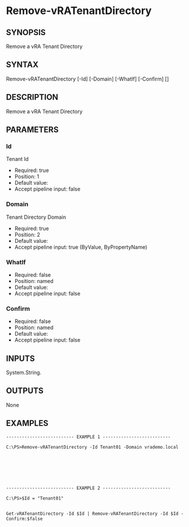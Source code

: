 # Remove-vRATenantDirectory

## SYNOPSIS
    
Remove a vRA Tenant Directory

## SYNTAX
 Remove-vRATenantDirectory [-Id] <String> [-Domain] <String> [-WhatIf] [-Confirm] [<CommonParameters>]    

## DESCRIPTION

Remove a vRA Tenant Directory

## PARAMETERS


### Id

Tenant Id

* Required: true
* Position: 1
* Default value: 
* Accept pipeline input: false

### Domain

Tenant Directory Domain

* Required: true
* Position: 2
* Default value: 
* Accept pipeline input: true (ByValue, ByPropertyName)

### WhatIf


* Required: false
* Position: named
* Default value: 
* Accept pipeline input: false

### Confirm


* Required: false
* Position: named
* Default value: 
* Accept pipeline input: false

## INPUTS

System.String.

## OUTPUTS

None

## EXAMPLES
```
-------------------------- EXAMPLE 1 --------------------------

C:\PS>Remove-vRATenantDirectory -Id Tenant01 -Domain vrademo.local







-------------------------- EXAMPLE 2 --------------------------

C:\PS>$Id = "Tenant01"


Get-vRATenantDirectory -Id $Id | Remove-vRATenantDirectory -Id $Id -Confirm:$false
```

